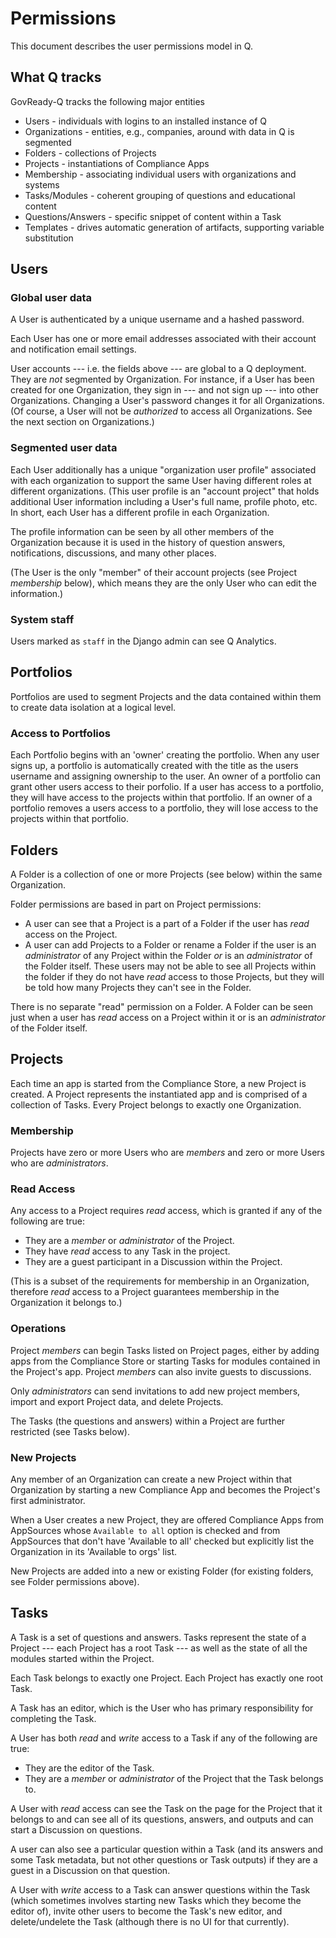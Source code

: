 Permissions
===========

This document describes the user permissions model in Q.

What Q tracks
-------------
GovReady-Q tracks the following major entities

* Users - individuals with logins to an installed instance of Q
* Organizations - entities, e.g., companies, around with data in Q is segmented
* Folders - collections of Projects
* Projects - instantiations of Compliance Apps
* Membership - associating individual users with organizations and systems
* Tasks/Modules - coherent grouping of questions and educational content
* Questions/Answers - specific snippet of content within a Task
* Templates - drives automatic generation of artifacts, supporting variable substitution

Users
-----

### Global user data

A User is authenticated by a unique username and a hashed password.

Each User has one or more email addresses associated with their account and notification email settings.

User accounts --- i.e. the fields above --- are global to a Q deployment. They are _not_ segmented by Organization. For instance, if a User has been created for one Organization, they sign in --- and not sign up --- into other Organizations. Changing a User's password changes it for all Organizations. (Of course, a User will not be _authorized_ to access all Organizations. See the next section on Organizations.)

### Segmented user data

Each User additionally has a unique "organization user profile" associated with each organization to support the same User having different roles at different organizations. (This user profile is an "account project" that holds additional User information including a User's full name, profile photo, etc. In short, each User has a different profile in each Organization.

The profile information can be seen by all other members of the Organization because it is used in the history of question answers, notifications, discussions, and many other places. 

(The User is the only "member" of their account projects (see Project *membership* below), which means they are the only User who can edit the information.)

### System staff

Users marked as `staff` in the Django admin can see Q Analytics.

Portfolios
-------------

Portfolios are used to segment Projects and the data contained within them to create data isolation at a logical level.

### Access to Portfolios

Each Portfolio begins with an 'owner' creating the portfolio. When any user signs up, a portfolio is automatically created with the title as the users username and assigning ownership to the user. An owner of a portfolio can grant other users access to their porfolio. If a user has access to a portfolio, they will have access to the projects within that portfolio. If an owner of a portfolio removes a users access to a portfolio, they will lose access to the projects within that portfolio.

Folders
-------

A Folder is a collection of one or more Projects (see below) within the same Organization.

Folder permissions are based in part on Project permissions:

* A user can see that a Project is a part of a Folder if the user has *read* access on the Project.
* A user can add Projects to a Folder or rename a Folder if the user is an _administrator_ of any Project within the Folder *or* is an _administrator_ of the Folder itself. These users may not be able to see all Projects within the folder if they do not have *read* access to those Projects, but they will be told how many Projects they can't see in the Folder.

There is no separate "read" permission on a Folder. A Folder can be seen just when a user has *read* access on a Project within it or is an _administrator_ of the Folder itself.

Projects
--------

Each time an app is started from the Compliance Store, a new Project is created. A Project represents the instantiated app and is comprised of a collection of Tasks. Every Project belongs to exactly one Organization.

### Membership

Projects have zero or more Users who are *members* and zero or more Users who are *administrators*.

### Read Access

Any access to a Project requires *read* access, which is granted if any of the following are true:

* They are a _member_ or _administrator_ of the Project.
* They have *read* access to any Task in the project.
* They are a guest participant in a Discussion within the Project.

(This is a subset of the requirements for membership in an Organization, therefore *read* access to a Project guarantees membership in the Organization it belongs to.)

### Operations

Project _members_ can begin Tasks listed on Project pages, either by adding apps from the Compliance Store or starting Tasks for modules contained in the Project's app. Project _members_ can also invite guests to discussions.

Only _administrators_ can send invitations to add new project members, import and export Project data, and delete Projects.

The Tasks (the questions and answers) within a Project are further restricted (see Tasks below).

### New Projects

Any member of an Organization can create a new Project within that Organization by starting a new Compliance App and becomes the Project's first administrator.

When a User creates a new Project, they are offered Compliance Apps from AppSources whose `Available to all` option is checked and from AppSources that don't have 'Available to all' checked but explicitly list the Organization in its 'Available to orgs' list.

New Projects are added into a new or existing Folder (for existing folders, see Folder permissions above).

Tasks
-----

A Task is a set of questions and answers. Tasks represent the state of a Project --- each Project has a root Task --- as well as the state of all the modules started within the Project.

Each Task belongs to exactly one Project. Each Project has exactly one root Task.

A Task has an editor, which is the User who has primary responsibility for completing the Task.

A User has both *read* and *write* access to a Task if any of the following are true:

* They are the editor of the Task.
* They are a _member_ or _administrator_ of the Project that the Task belongs to.

A User with *read* access can see the Task on the page for the Project that it belongs to and can see all of its questions, answers, and outputs and can start a Discussion on questions.

A user can also see a particular question within a Task (and its answers and some Task metadata, but not other questions or Task outputs) if they are a guest in a Discussion on that question.

A User with *write* access to a Task can answer questions within the Task (which sometimes involves starting new Tasks which they become the editor of), invite other users to become the Task's new editor, and delete/undelete the Task (although there is no UI for that currently).

